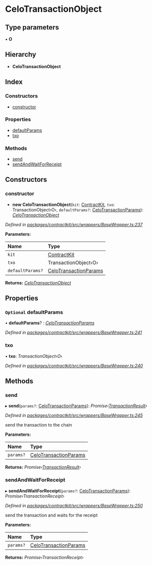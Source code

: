 # CeloTransactionObject

## Type parameters

▪ **O**

## Hierarchy

* **CeloTransactionObject**

## Index

### Constructors

* [constructor](_wrappers_basewrapper_.celotransactionobject.md#constructor)

### Properties

* [defaultParams](_wrappers_basewrapper_.celotransactionobject.md#optional-defaultparams)
* [txo](_wrappers_basewrapper_.celotransactionobject.md#txo)

### Methods

* [send](_wrappers_basewrapper_.celotransactionobject.md#send)
* [sendAndWaitForReceipt](_wrappers_basewrapper_.celotransactionobject.md#sendandwaitforreceipt)

## Constructors

### constructor

+ **new CeloTransactionObject**\(`kit`: [ContractKit](_kit_.contractkit.md), `txo`: TransactionObject‹O›, `defaultParams?`: [CeloTransactionParams](../external-modules/_wrappers_basewrapper_.md#celotransactionparams)\): [_CeloTransactionObject_](_wrappers_basewrapper_.celotransactionobject.md)

_Defined in_ [_packages/contractkit/src/wrappers/BaseWrapper.ts:237_](https://github.com/celo-org/celo-monorepo/blob/master/packages/contractkit/src/wrappers/BaseWrapper.ts#L237)

**Parameters:**

| Name | Type |
| :--- | :--- |
| `kit` | [ContractKit](_kit_.contractkit.md) |
| `txo` | TransactionObject‹O› |
| `defaultParams?` | [CeloTransactionParams](../external-modules/_wrappers_basewrapper_.md#celotransactionparams) |

**Returns:** [_CeloTransactionObject_](_wrappers_basewrapper_.celotransactionobject.md)

## Properties

### `Optional` defaultParams

• **defaultParams**? : [_CeloTransactionParams_](../external-modules/_wrappers_basewrapper_.md#celotransactionparams)

_Defined in_ [_packages/contractkit/src/wrappers/BaseWrapper.ts:241_](https://github.com/celo-org/celo-monorepo/blob/master/packages/contractkit/src/wrappers/BaseWrapper.ts#L241)

### txo

• **txo**: _TransactionObject‹O›_

_Defined in_ [_packages/contractkit/src/wrappers/BaseWrapper.ts:240_](https://github.com/celo-org/celo-monorepo/blob/master/packages/contractkit/src/wrappers/BaseWrapper.ts#L240)

## Methods

### send

▸ **send**\(`params?`: [CeloTransactionParams](../external-modules/_wrappers_basewrapper_.md#celotransactionparams)\): _Promise‹_[_TransactionResult_](_utils_tx_result_.transactionresult.md)_›_

_Defined in_ [_packages/contractkit/src/wrappers/BaseWrapper.ts:245_](https://github.com/celo-org/celo-monorepo/blob/master/packages/contractkit/src/wrappers/BaseWrapper.ts#L245)

send the transaction to the chain

**Parameters:**

| Name | Type |
| :--- | :--- |
| `params?` | [CeloTransactionParams](../external-modules/_wrappers_basewrapper_.md#celotransactionparams) |

**Returns:** _Promise‹_[_TransactionResult_](_utils_tx_result_.transactionresult.md)_›_

### sendAndWaitForReceipt

▸ **sendAndWaitForReceipt**\(`params?`: [CeloTransactionParams](../external-modules/_wrappers_basewrapper_.md#celotransactionparams)\): _Promise‹TransactionReceipt›_

_Defined in_ [_packages/contractkit/src/wrappers/BaseWrapper.ts:250_](https://github.com/celo-org/celo-monorepo/blob/master/packages/contractkit/src/wrappers/BaseWrapper.ts#L250)

send the transaction and waits for the receipt

**Parameters:**

| Name | Type |
| :--- | :--- |
| `params?` | [CeloTransactionParams](../external-modules/_wrappers_basewrapper_.md#celotransactionparams) |

**Returns:** _Promise‹TransactionReceipt›_

